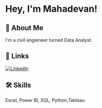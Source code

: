 # Hey, I'm Mahadevan! 


## 🚀 About Me
I'm a civil engieneer turned Data Analyst.

## 🔗 Links
[![LinkedIn](https://img.shields.io/badge/LinkedIn-blue?style=flat&logo=linkedin)](https://www.linkedin.com/in/mahadevan--r/)



## 🛠 Skills
Excel, Power BI, SQL, Python,Tableau
